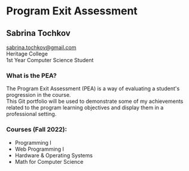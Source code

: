 # Program Exit Assessment
## Sabrina Tochkov 

sabrina.tochkov@gmail.com <br>
Heritage College <br>
1st Year Computer Science Student <br>

### What is the PEA?
The Program Exit Assessment (PEA) is a way of evaluating a student's progression in the course. <br>
This Git portfolio will be used to demonstrate some of my achievements related to the program learning objectives
and display them in a professional setting.

### Courses (Fall 2022):
* Programming I
* Web Programming I
* Hardware & Operating Systems
* Math for Computer Science
